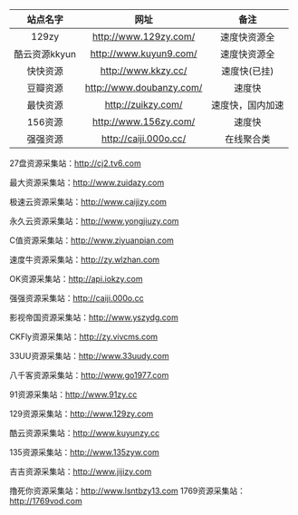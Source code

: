 
| 站点名字 | 网址 | 备注 |
| :---: | :---: | :---: |
| 129zy | http://www.129zy.com/ | 速度快资源全 |
| 酷云资源kkyun | http://www.kuyun9.com/ | 速度快资源全 |
| 快快资源 | http://www.kkzy.cc/ | 速度快(已挂) |
| 豆瓣资源 | http://www.doubanzy.com/ | 速度快 |
| 最快资源 | http://zuikzy.com/ | 速度快，国内加速 |
| 156资源 | http://www.156zy.com/ | 速度快 |
| 强强资源 | http://caiji.000o.cc/ | 在线聚合类 |




27盘资源采集站：http://cj2.tv6.com

最大资源采集站：http://www.zuidazy.com

极速云资源采集站：http://www.caijizy.com

永久云资源采集站：http://www.yongjiuzy.com

C值资源采集站：http://www.ziyuanpian.com

速度牛资源采集站：http://zy.wlzhan.com

OK资源采集站：http://api.iokzy.com

强强资源采集站：http://caiji.000o.cc

影视帝国资源采集站：http://www.yszydg.com

CKFly资源采集站：http://zy.vivcms.com

33UU资源采集站：http://www.33uudy.com

八千客资源采集站：http://www.go1977.com

91资源采集站：http://www.91zy.cc

129资源采集站：http://www.129zy.com

酷云资源采集站：http://www.kuyunzy.cc

135资源采集站：http://www.135zyw.com

吉吉资源采集站：http://www.jijizy.com

撸死你资源采集站：http://www.lsntbzy13.com
1769资源采集站：http://1769vod.com

